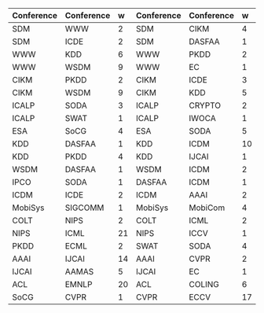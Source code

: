 <div class="footnotesize">

<div class="table*">

| Conference | Conference | w   | Conference | Conference | w   | Conference | Conference | w   | Conference | Conference | w   |
|:-----------|:-----------|:----|:-----------|:-----------|:----|:-----------|:-----------|:----|:-----------|:-----------|:----|
| SDM        | WWW        | 2   | SDM        | CIKM       | 4   | SDM        | WSDM       | 4   | SDM        | KDD        | 11  |
| SDM        | ICDE       | 2   | SDM        | DASFAA     | 1   | SDM        | PKDD       | 3   | SDM        | ICDM       | 7   |
| WWW        | KDD        | 6   | WWW        | PKDD       | 2   | WWW        | DASFAA     | 1   | WWW        | ICDM       | 4   |
| WWW        | WSDM       | 9   | WWW        | EC         | 1   | WWW        | ICDE       | 2   | WWW        | CIKM       | 9   |
| CIKM       | PKDD       | 2   | CIKM       | ICDE       | 3   | CIKM       | ICDM       | 3   | CIKM       | DASFAA     | 1   |
| CIKM       | WSDM       | 9   | CIKM       | KDD        | 5   | ICALP      | ESA        | 2   | ICALP      | STOC       | 2   |
| ICALP      | SODA       | 3   | ICALP      | CRYPTO     | 2   | ICALP      | EUROCRYPT  | 2   | ICALP      | ASIACRYPT  | 1   |
| ICALP      | SWAT       | 1   | ICALP      | IWOCA      | 1   | ESA        | IPCO       | 1   | ESA        | SWAT       | 4   |
| ESA        | SoCG       | 4   | ESA        | SODA       | 5   | ESA        | ISAAC      | 3   | KDD        | WSDM       | 5   |
| KDD        | DASFAA     | 1   | KDD        | ICDM       | 10  | KDD        | ICDE       | 2   | KDD        | AAAI       | 1   |
| KDD        | PKDD       | 4   | KDD        | IJCAI      | 1   | WSDM       | ICDE       | 2   | WSDM       | PKDD       | 2   |
| WSDM       | DASFAA     | 1   | WSDM       | ICDM       | 2   | FSEN       | FACS       | 1   | PKDD       | IJCAI      | 1   |
| IPCO       | SODA       | 1   | DASFAA     | ICDM       | 1   | DASFAA     | PKDD       | 1   | DASFAA     | ICDE       | 8   |
| ICDM       | ICDE       | 2   | ICDM       | AAAI       | 2   | ICDM       | IJCAI      | 2   | ICDM       | PKDD       | 3   |
| MobiSys    | SIGCOMM    | 1   | MobiSys    | MobiCom    | 4   | SIGCOMM    | MobiCom    | 1   | SIGCOMM    | NSDI       | 11  |
| COLT       | NIPS       | 2   | COLT       | ICML       | 2   | COLT       | EC         | 1   | NIPS       | ECCV       | 1   |
| NIPS       | ICML       | 21  | NIPS       | ICCV       | 1   | NIPS       | CVPR       | 1   | PKDD       | ICDE       | 2   |
| PKDD       | ECML       | 2   | SWAT       | SODA       | 4   | SODA       | SoCG       | 5   | SWAT       | SoCG       | 2   |
| AAAI       | IJCAI      | 14  | AAAI       | CVPR       | 2   | AAAI       | AAMAS      | 6   | AAAI       | EC         | 3   |
| IJCAI      | AAMAS      | 5   | IJCAI      | EC         | 1   | IJCAI      | CVPR       | 1   | SIGMETRICS | INFOCOM    | 5   |
| ACL        | EMNLP      | 20  | ACL        | COLING     | 6   | EMNLP      | COLING     | 6   | ITCS       | EC         | 1   |
| SoCG       | CVPR       | 1   | CVPR       | ECCV       | 17  | CVPR       | ICCV       | 22  | FOCS       | SODA       | 4   |

</div>

</div>
